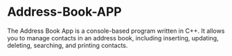 # Address-Book-APP
The Address Book App is a console-based program written in C++. It allows you to manage contacts in an address book, including inserting, updating, deleting, searching, and printing contacts.
